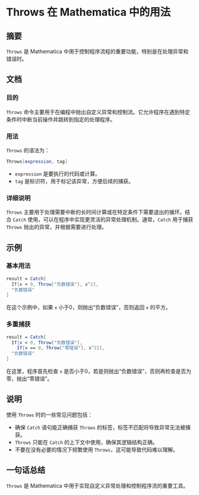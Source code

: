 <!--
Meta Description: # Throws 在 Mathematica 中的用法 ## 摘要 `Throws` 是 Mathematica 中用于控制程序流程的重要功能，特别是在处理异常和错误时。 ## 文档 ### 目的 `Throws` 命令主要用于在编程中抛出自定义异常和控制流。它允许程序在遇到特定条件时中断当前操作并...
Meta Keywords: throws, mathematica, catch, 负数错误, throw
-->

# Throws 在 Mathematica 中的用法

## 摘要
`Throws` 是 Mathematica 中用于控制程序流程的重要功能，特别是在处理异常和错误时。

## 文档
### 目的
`Throws` 命令主要用于在编程中抛出自定义异常和控制流。它允许程序在遇到特定条件时中断当前操作并跳转到指定的处理程序。

### 用法
`Throws` 的语法为：
```mathematica
Throws[expression, tag]
```
- `expression` 是要执行的代码或计算。
- `tag` 是标识符，用于标记该异常，方便后续的捕获。

### 详细说明
`Throws` 主要用于处理需要中断的长时间计算或在特定条件下需要退出的循环。结合 `Catch` 使用，可以在程序中实现更灵活的异常处理机制。通常，`Catch` 用于捕获 `Throws` 抛出的异常，并根据需要进行处理。

## 示例
### 基本用法
```mathematica
result = Catch[
  If[x < 0, Throw["负数错误"], x^2],
  "负数错误"
]
```
在这个示例中，如果 `x` 小于0，则抛出“负数错误”，否则返回 `x` 的平方。

### 多重捕获
```mathematica
result = Catch[
  If[x < 0, Throw["负数错误"], 
    If[x == 0, Throw["零错误"], x^2]],
  "负数错误"
]
```
在这里，程序首先检查 `x` 是否小于0，若是则抛出“负数错误”，否则再检查是否为零，抛出“零错误”。

## 说明
使用 `Throws` 时的一些常见问题包括：
- 确保 `Catch` 语句能正确捕获 `Throws` 的标签，标签不匹配将导致异常无法被捕获。
- `Throws` 只能在 `Catch` 的上下文中使用，确保其逻辑结构正确。
- 不要在没有必要的情况下频繁使用 `Throws`，这可能导致代码难以理解。

## 一句话总结
`Throws` 是 Mathematica 中用于实现自定义异常处理和控制程序流的重要工具。